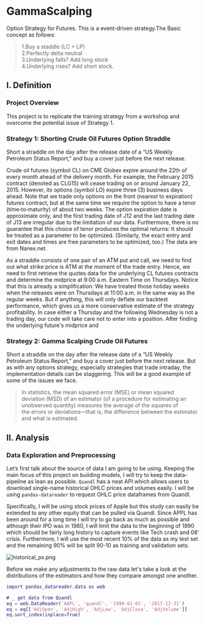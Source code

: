 # GammaScalping
Option Strategy for Futures. This is a event-driven strategy.The Basic concept as follows:
>1.Buy a staddle (LC + LP)                             
>2.Perfectly delta neutral                                                                 
>3.Underlying falls? Add long stock                                                            
>4.Underlying rises? Add short stock.

## I. Definition
### **Project Overview**
This project is to replicate the training strategy from a workshop and overcome the potential issue of Strategy 1.

### **Strategy 1: Shorting Crude Oil Futures Option Straddle**
Short a straddle on the day after the release date of a “US Weekly Petroleum Status Report,” and buy a cover just before the next release. 

Crude oil futures (symbol CL) on CME Globex expire around the 22th of every month ahead of the delivery month. For example, the February 2015 contract (denoted as CLG15) will cease trading on or around January 22, 2015. However, its options (symbol LO) expire three (3) business days ahead. Note that we trade only options on the front (nearest to expiration) futures contract, but at the same time we require the option to have a tenor (time‐to‐maturity) of about two weeks. The option expiration date is approximate only, and the first trading date of J12 and the last trading date of J13 are irregular due to the limitation of our data. Furthermore, there is no guarantee that this choice of tenor produces the optimal returns: It should be treated as a parameter to be optimized. (Similarly, the exact entry and exit dates and times are free parameters to be optimized, too.) The data are from Nanex.net.

As a straddle consists of one pair of an ATM put and call, we need to find out what strike price is ATM at the moment of the trade entry. Hence, we need to first retrieve the quotes data for the underlying CL futures contracts and determine the midprice at 9:00 a.m. Eastern Time on Thursdays. Notice that this is already a simplification: We have treated those holiday weeks when the releases were on Thursdays at 11:00 a.m. in the same way as the regular weeks. But if anything, this will only deflate our backtest performance, which gives us a more conservative estimate of the strategy profitability. In case either a Thursday and the following Wednesday is not a trading day, our code will take care not to enter into a position. After finding the underlying future's midprice and

### **Strategy 2: Gamma Scalping Crude Oil Futures**
Short a straddle on the day after the release date of a “US Weekly Petroleum Status Report,” and buy a cover just before the next release. But as with any options strategy, especially strategies that trade intraday, the implementation details can be staggering. This will be a good example of some of the issues we face.

> In statistics, the mean squared error (MSE) or mean squared deviation (MSD) of an estimator (of a procedure for estimating an unobserved quantity) measures the average of the squares of the errors or deviations—that is, the difference between the estimator and what is estimated.

## II. Analysis
### Data Exploration and Preprocessing

Let’s first talk about the source of data I am going to be using. Keeping the main focus of this project on building models, I will try to keep the data-pipeline as lean as possible. ```Quandl``` has a neat API which allows users to download single-name historical OHLC prices and volumes easily. I will be using ```pandas-datareader``` to request OHLC price dataframes from Quandl.

Specifically, I will be using stock prices of Apple but this study can easily be extended to any other equity that can be pulled via Quandl. Since APPL has been around for a long time I will try to go back as much as possible and although their IPO was in 1980, I will limit the data to the beginning of 1990 which should be fairly long history to capture events like Tech crash and 08’ crisis. Furthermore, I will use the most recent 10% of the data as my test set and the remaining 90% will be split 90-10 as training and validation sets.

![historical_px.png](./assets/historical_px.png)

Before we make any adjustments to the raw data let's take a look at the distributions of the estimators and how they compare amongst one another.

```Matlab
import pandas_datareader.data as web

# _ get data from Quandl
eq = web.DataReader('AAPL', 'quandl', '1990-01-01', '2017-12-31')
eq = eq[['AdjOpen', 'AdjHigh', 'AdjLow', 'AdjClose', 'AdjVolume']]
eq.sort_index(inplace=True)
